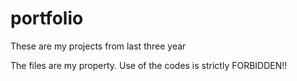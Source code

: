 # portfolio

These are my projects from last three year 

The files are my property. 
Use of the codes is strictly FORBIDDEN!!

